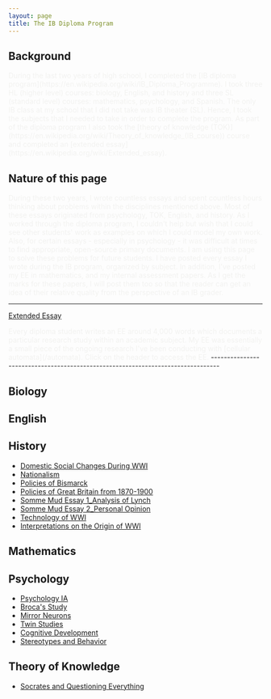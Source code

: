 ```yaml
---
layout: page
title: The IB Diploma Program
---
```


<h2>Background</h2>

<span style="color:#f2f2f0">
During the last two years of high school, I completed the [IB diploma program](https://en.wikipedia.org/wiki/IB_Diploma_Programme). I took three HL (higher level) courses: biology, English, and history and three SL (standard level) courses: mathematics, psychology, and Spanish. The only IB class at my school that I did not take was IB theater (SL). Hence, I took the subjects that I needed to take in order to complete the program. As part of the diploma program I also took the [theory of knowledge (TOK)](https://en.wikipedia.org/wiki/Theory_of_knowledge_(IB_course)) course and completed an [extended essay](https://en.wikipedia.org/wiki/Extended_essay).
</span>

<h2>Nature of this page</h2>

<span style="color:#f2f2f0">
During these two years, I wrote countless essays and spent countless hours thinking about problems within the disciplines mentioned above. Most of these essays originated from psychology, TOK, English, and history.
</span>

<span style="color:#f2f2f0">
As I worked through the diploma program, I couldn't help but wish that I could see other students' work as examples on which I could model my own work. Also, for certain essays - especially in psychology - it was difficult at times to find appropriate, open-source primary documents. I am using this page to solve these problems for future students. I have posted every essay I wrote during the IB program, organized by subject. In addition, I've posted my EE in mathematics, and my internal assessment papers. As I get the marks for these papers, I will post them too so that the reader can get an idea of their relative quality from the perspective of an IB grader.
</span>

--------------------------------------------------------------------------------

[Extended Essay](/EE)

<span style="color:#f2f2f0">
Every diploma student writes an EE around 4,000 words which documents a particular research study within an academic subject. My EE was essentially a small piece of the ongoing research I've been conducting with [cellular automata](/automata). Click on the header to access the EE.
</span>
--------------------------------------------------------------------------------

<h2>Biology</h2>


<h2>English</h2>


<h2>History</h2>
<ul>
  <li><a href="https://drive.google.com/open?id=0B4OeX3-AwFSzLUNKNkljWUN4NTg" target="_blank">Domestic Social Changes During WWI</a></li>
  <li><a href="https://drive.google.com/file/d/0B4OeX3-AwFSzUDNZalpaSUNIdHM/view?usp=sharing" target="_blank">Nationalism</a></li>
  <li><a href="https://drive.google.com/file/d/0B4OeX3-AwFSzdC0wWjd2SERKRXM/view?usp=sharing" target="_blank">Policies of Bismarck</a></li>
  <li><a href="https://drive.google.com/file/d/0B4OeX3-AwFSza0xBM0hpSFVsVHc/view?usp=sharing" target="_blank">Policies of Great Britain from 1870-1900</a></li>
  <li><a href="https://drive.google.com/file/d/0B4OeX3-AwFSzSW1YdVBHclY0Uk0/view?usp=sharing" target="_blank">Somme Mud Essay 1_Analysis of Lynch</a></li>
  <li><a href="https://drive.google.com/file/d/0B4OeX3-AwFSzaXFRRjVaVnVDLTg/view?usp=sharing" target="_blank">Somme Mud Essay 2_Personal Opinion</a></li>
  <li><a href="https://drive.google.com/file/d/0B4OeX3-AwFSzWEtVcHlpOTFzTUE/view?usp=sharing" target="_blank">Technology of WWI</a></li>
  <li><a href="https://drive.google.com/file/d/0B4OeX3-AwFSzMnRPV3Jnc2t5M2s/view?usp=sharing" target="_blank">Interpretations on the Origin of WWI</a></li>
</ul>

<h2>Mathematics</h2>


<h2>Psychology</h2>
<ul>
  <li><a href="https://drive.google.com/file/d/0B4OeX3-AwFSzTjJjQ3p4TmxLTWc/view?usp=sharing" target="_blank">Psychology IA</a></li>
  <li><a href="https://drive.google.com/file/d/0B4OeX3-AwFSzX1EyNFM4cG9XTkE/view?usp=sharing" target="_blank">Broca's Study</a></li>
  <li><a href="https://drive.google.com/file/d/0B4OeX3-AwFSzQkpLVG5oN0NmRGM/view?usp=sharing" target="_blank">Mirror Neurons</a></li>
  <li><a href="https://drive.google.com/file/d/0B4OeX3-AwFSzYTZpbWluQkhLTmM/view?usp=sharing" target="_blank">Twin Studies</a></li>
  <li><a href="https://drive.google.com/file/d/0B4OeX3-AwFSzdDZEa3NmUTl6NTQ/view?usp=sharing" target="_blank">Cognitive Development</a></li>
  <li><a href="https://drive.google.com/open?id=0B4OeX3-AwFSzZE5QQWVuOGVlQ2s" target="_blank"">Stereotypes and Behavior</a></li>
</ul>

<h2>Theory of Knowledge</h2>
<ul>
  <li><a href="https://drive.google.com/file/d/0B4OeX3-AwFSzUHR3aUQ4djRUMVU/view?usp=sharing" target="_blank">Socrates and Questioning Everything</a></li>
</ul>
